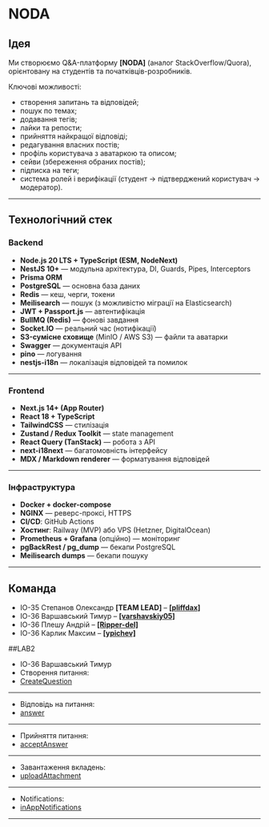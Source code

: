 # NODA 

## Ідея 
Ми створюємо Q&A-платформу **[NODA]** (аналог StackOverflow/Quora), орієнтовану на студентів та початківців-розробників.   

Ключові можливості:
- створення запитань та відповідей;
- пошук по темах;
- додавання тегів;
- лайки та репости;
- прийняття найкращої відповіді;
- редагування власних постів;
- профіль користувача з аватаркою та описом;
- сейви (збереження обраних постів);
- підписка на теги;
- система ролей і верифікації (студент → підтверджений користувач → модератор).

---

## Технологічний стек 

### Backend 
- **Node.js 20 LTS + TypeScript (ESM, NodeNext)**
- **NestJS 10+** — модульна архітектура, DI, Guards, Pipes, Interceptors
- **Prisma ORM**
- **PostgreSQL** — основна база даних
- **Redis** — кеш, черги, токени
- **Meilisearch** — пошук (з можливістю міграції на Elasticsearch)
- **JWT + Passport.js** — автентифікація
- **BullMQ (Redis)** — фонові завдання
- **Socket.IO** — реальний час (нотифікації)
- **S3-сумісне сховище** (MinIO / AWS S3) — файли та аватарки
- **Swagger** — документація API
- **pino** — логування
- **nestjs-i18n** — локалізація відповідей та помилок

---

### Frontend 
- **Next.js 14+ (App Router)**
- **React 18 + TypeScript**
- **TailwindCSS** — стилізація
- **Zustand / Redux Toolkit** — state management
- **React Query (TanStack)** — робота з API
- **next-i18next** — багатомовність інтерфейсу
- **MDX / Markdown renderer** — форматування відповідей

---

### Інфраструктура 
- **Docker + docker-compose**
- **NGINX** — реверс-проксі, HTTPS
- **CI/CD**: GitHub Actions
- **Хостинг**: Railway (MVP) або VPS (Hetzner, DigitalOcean)
- **Prometheus + Grafana** (опційно) — моніторинг
- **pgBackRest / pg_dump** — бекапи PostgreSQL
- **Meilisearch dumps** — бекапи пошуку

---

## Команда 
- ІО-35 Степанов Олександр **[TEAM LEAD]** – [**[pliffdax]**](https://github.com/pliffdax)
- ІО-36 Варшавський Тимур – [**[varshavskiy05]**](https://github.com/varshavskiy05)
- ІО-36 Плешу Андрій – [**[Ripper-del]**](https://github.com/Ripper-del)
- ІО-36 Карлик Максим – [**[ypichev]**](https://github.com/ypichev)


##LAB2

- ІО-36 Варшавський Тимур
- Створення питання:
- [CreateQuestion]('assets/CreateQuestion.jpg')

___

- Відповідь на питання:
- [answer]('assets/answear.jpg')

___

- Прийняття питання:
- [acceptAnswer]('assets/acceptAnswear.jpg')

___

- Завантаження вкладень:
- [uploadAttachment]('assets/uploadAttachment.jpg')

___

- Notifications:
- [inAppNotifications]('assets/inAppNotifications.jpg')

___
